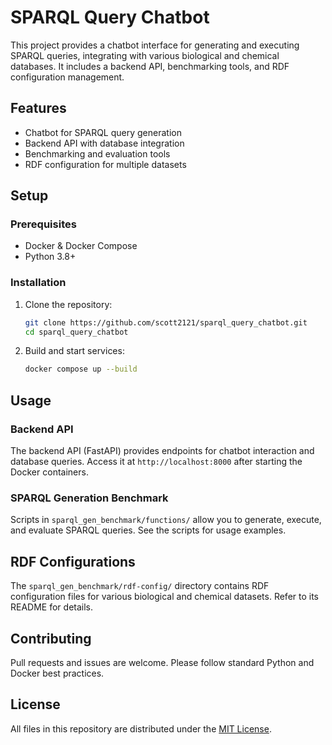 # SPARQL Query Chatbot

This project provides a chatbot interface for generating and executing SPARQL queries, integrating with various biological and chemical databases. It includes a backend API, benchmarking tools, and RDF configuration management.

## Features
- Chatbot for SPARQL query generation
- Backend API with database integration
- Benchmarking and evaluation tools
- RDF configuration for multiple datasets

## Setup

### Prerequisites
- Docker & Docker Compose
- Python 3.8+

### Installation
1. Clone the repository:
   ```bash
   git clone https://github.com/scott2121/sparql_query_chatbot.git
   cd sparql_query_chatbot
   ```
2. Build and start services:
   ```bash
   docker compose up --build
   ```

## Usage

### Backend API
The backend API (FastAPI) provides endpoints for chatbot interaction and database queries. Access it at `http://localhost:8000` after starting the Docker containers.

### SPARQL Generation Benchmark
Scripts in `sparql_gen_benchmark/functions/` allow you to generate, execute, and evaluate SPARQL queries. See the scripts for usage examples.

## RDF Configurations
The `sparql_gen_benchmark/rdf-config/` directory contains RDF configuration files for various biological and chemical datasets. Refer to its README for details.

## Contributing
Pull requests and issues are welcome. Please follow standard Python and Docker best practices.

## License
All files in this repository are distributed under the [MIT License](https://opensource.org/license/mit "The MIT License").
